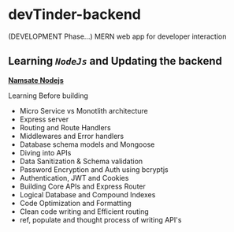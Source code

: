 # devTinder-backend
(DEVELOPMENT Phase...)
MERN web app for developer interaction 

## Learning *`NodeJs`* and Updating the backend
[**Namsate Nodejs**](https://github.com/akshadjaiswal/Namaste-Nodejs)

Learning Before building
- Micro Service vs Monotlith architecture
- Express server
- Routing and Route Handlers
- Middlewares and Error handlers
- Database schema models and Mongoose
- Diving into APIs
- Data Sanitization & Schema validation
- Password Encryption and Auth using bcryptjs
- Authentication, JWT and Cookies
- Building Core APIs and Express Router 
- Logical Database and Compound Indexes
- Code Optimization and Formatting 
- Clean code writing and Efficient routing
- ref, populate and thought process of writing API's